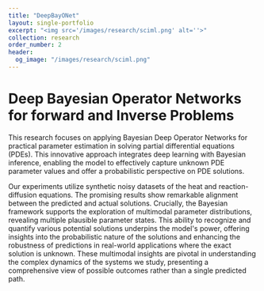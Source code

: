 ```yaml
---
title: "DeepBayONet"
layout: single-portfolio
excerpt: "<img src='/images/research/sciml.png' alt=''>"
collection: research
order_number: 2
header:
  og_image: "/images/research/sciml.png"
---
```


# Deep Bayesian Operator Networks for forward and Inverse Problems

This research focuses on applying Bayesian Deep Operator Networks for practical parameter estimation in solving partial differential equations (PDEs). This innovative approach integrates deep learning with Bayesian inference, enabling the model to effectively capture unknown PDE parameter values and offer a probabilistic perspective on PDE solutions.

 Our experiments utilize synthetic noisy datasets of the heat and reaction-diffusion equations. The promising results show remarkable alignment between the predicted and actual solutions. Crucially, the Bayesian framework supports the exploration of multimodal parameter distributions, revealing multiple plausible parameter states. This ability to recognize and quantify various potential solutions underpins the model's power, offering insights into the probabilistic nature of the solutions and enhancing the robustness of predictions in real-world applications where the exact solution is unknown. These multimodal insights are pivotal in understanding the complex dynamics of the systems we study, presenting a comprehensive view of possible outcomes rather than a single predicted path.
